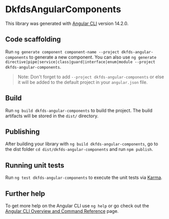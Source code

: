 # DkfdsAngularComponents

This library was generated with [Angular CLI](https://github.com/angular/angular-cli) version 14.2.0.

## Code scaffolding

Run `ng generate component component-name --project dkfds-angular-components` to generate a new component. You can also use `ng generate directive|pipe|service|class|guard|interface|enum|module --project dkfds-angular-components`.
> Note: Don't forget to add `--project dkfds-angular-components` or else it will be added to the default project in your `angular.json` file. 

## Build

Run `ng build dkfds-angular-components` to build the project. The build artifacts will be stored in the `dist/` directory.

## Publishing

After building your library with `ng build dkfds-angular-components`, go to the dist folder `cd dist/dkfds-angular-components` and run `npm publish`.

## Running unit tests

Run `ng test dkfds-angular-components` to execute the unit tests via [Karma](https://karma-runner.github.io).

## Further help

To get more help on the Angular CLI use `ng help` or go check out the [Angular CLI Overview and Command Reference](https://angular.io/cli) page.
